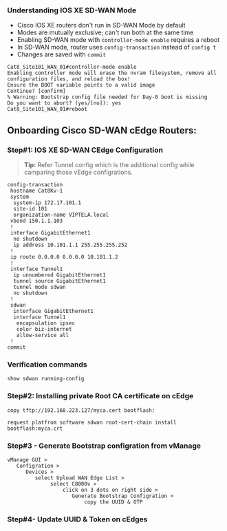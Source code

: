 

### Understanding IOS XE SD-WAN Mode

- Cisco IOS XE routers don't run in SD-WAN Mode by default
- Modes are mutually exclusive; can't run both at the same time
- Enabling SD-WAN mode with `controller-mode enable` requires a reboot
- In SD-WAN mode, router uses `config-transaction` instead of `config t`
- Changes are saved with `commit`

```
Cat8_Site101_WAN_01#controller-mode enable 
Enabling controller mode will erase the nvram filesystem, remove all configuration files, and reload the box! 
Ensure the BOOT variable points to a valid image 
Continue? [confirm]
% Warning: Bootstrap config file needed for Day-0 boot is missing
Do you want to abort? (yes/[no]): yes
Cat8_Site101_WAN_01#reboot

```
## Onboarding Cisco SD-WAN cEdge Routers:

### Step#1: IOS XE SD-WAN CEdge Configuration 

> **Tip:** Refer Tunnel config which is the additional config while camparing those vEdge configrations.

```plaintext
config-transaction
 hostname Cat8Kv-1
 system
  system-ip 172.17.101.1
  site-id 101
  organization-name VIPTELA.local
 vbond 150.1.1.103
 !
 interface GigabitEthernet1
  no shutdown
  ip address 10.101.1.1 255.255.255.252
 !
 ip route 0.0.0.0 0.0.0.0 10.101.1.2
 !
 interface Tunnel1
  ip unnumbered GigabitEthernet1
  tunnel source GigabitEthernet1
  tunnel mode sdwan
  no shutdown
 !
 sdwan
  interface GigabitEthernet1
  interface Tunnel1
   encapsulation ipsec
   color biz-internet
   allow-service all
 !
commit
```

### Verification commands

```
show sdwan running-config
```

### Step#2: Installing private Root CA certificate on cEdge

```
copy tftp://192.168.223.127/myca.cert bootflash:
```
```
request platfrom software sdwan root-cert-chain install bootflash:myca.crt
```

### Step#3 - Generate Bootstrap configration from vManage

```
vManage GUI >
   Configration >
      Devices >
         select Upload WAN Edge List >
              select C8000v >
                  click on 3 dots on right side >
                     Generate Bootstrap Configration >
                         copy the UUID & OTP 
```

### Step#4- Update UUID & Token on cEdges


